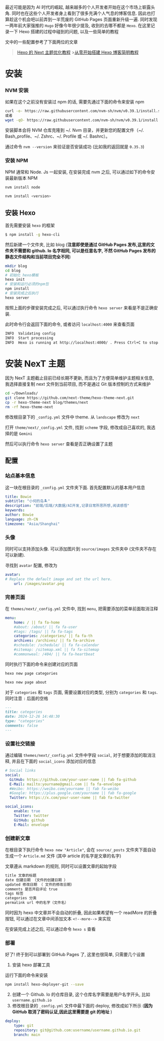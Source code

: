 最近可能是因为 AI 时代的崛起, 越来越多的个人开发者开始在这个市场上崭露头角. 同时也在这些个人开发者身上看到了很多充满个人气息的博客信息. 因此也打算趁这个机会吧以前弄到一半荒废的 GitHub Pages 页面重新升级一遍. 同时发现一两年前大家强推的 `Hugo` 好像今年很少提及, 收到的去哪不都是 `Hexo`. 在这里记录一下 Hexo 搭建的过程中碰到的问题, 以及一些简单的教程

文中的一些配置参考了下面两位的文章

> [Hexo 的 Next 主题优化教程](https://cloud.tencent.com/developer/article/2317861) >[从零开始搭建 Hexo 博客简明教程](https://www.philoli.com/building-a-blog-from-scratch/)

# 安装

### NVM 安装

如果在这个之前没有安装过 npm 的话, 需要先通过下面的命令来安装 npm

```bash
curl -o- https://raw.githubusercontent.com/nvm-sh/nvm/v0.39.1/install.sh | bash
或者
wget -qO- https://raw.githubusercontent.com/nvm-sh/nvm/v0.39.1/install.sh | bash
```

安装脚本会将 NVM 仓库克隆到 ~/. Nvm 目录，并更新您的配置文件（~/. Bash_profile、~/. Zshrc、~/. Profile 或 ~/. Bashrc）。

通过命令 `nvm --version` 来验证是否安装成功 (比如我的返回就是 `0.35.3`)

### 安装 NPM

NPM 通常和 Node. Js 一起安装, 在安装完成 nvm 之后, 可以通过如下的命令安装最新版本 NPM

```bash
nvm install node

nvm install <version>
```

## 安装 Hexo

首先需要安装 `hexo` 的框架

```bash
$ npm install -g hexo-cli
```

然后新建一个文件夹, 比如 blog (**注意即使是通过 GitHub Pages 发布,这里的文件夹不需要和 github. Io 名字相同, 可以是任意名字, 不然 GitHub Pages 发布的静态文件结构和当前项目完全不同**)

```bash
mkdir blog
cd blog
# 初始化 hexo模板
hexo init
# 安装和运行必须的npm包
npm install
# 安装完成之后执行
hexo server
```

按照上面的步骤安装完成之后, 可以通过执行命令 `hexo server` 来看是不是正确安装.

此时命令行会返回下面的命令, 或者访问 `localhost:4000` 来查看页面

```bash
INFO  Validating config
INFO  Start processing
INFO  Hexo is running at http://localhost:4000/ . Press Ctrl+C to stop.
```

# 安装 NexT 主题

因为 NexT 主题截止目前已经长期不更新, 而且为了方便简单维护主题相关信息, 我选择直接复制 next 文件到当前项目, 而不是通过 Git 版本控制的方式来维护

```bash
cd ~/Downloads/
git clone https://github.com/next-theme/hexo-theme-next.git
cp -r hexo-theme-next blog/themes/next
rm -rf hexo-theme-next
```

修改根目录下的 `_config.yml` 文件中 theme. 从 `landscape` 修改为 `next`

打开 `theme/next/_config.yml` 文件, 找到 `scheme` 字段, 修改成自己喜欢的, 我选择的是 `Gemini`

然后可以执行命令 `hexo server` 查看是否正确设置了主题

## 配置

### 站点基本信息

这一块在根目录的 `_config.yml` 文件夹下面. 首先配置默认的基本用户信息

```yaml
title: Bowie
subtitle: "小何的岛🏝️"
description: "前端/后端/大数据/AI开发,记录日常所思所想,阅读感悟"
keywords:
author: Bowie
language: zh-CN
timezone: "Asia/Shanghai"
```

### 头像

同时可以支持添加头像. 可以添加图片到 `source/images` 文件夹中 (文件夹不存在可以新建).

寻找到 `avatar` 配置, 修改为

```yaml
avatar:
# Replace the default image and set the url here.
	url: /images/avatar.png
```

### 完善页面

在 `themes/next/_config.yml` 文件中, 找到 `menu`, 把需要添加的菜单前面取消注释

```yaml
menu:
	home: / || fa fa-home
	#about: /about/ || fa fa-user
	#tags: /tags/ || fa fa-tags
	categories: /categories/ || fa fa-th
	archives: /archives/ || fa fa-archive
	#schedule: /schedule/ || fa fa-calendar
	#sitemap: /sitemap.xml || fa fa-sitemap
	#commonweal: /404/ || fa fa-heartbeat
```

同时执行下面的命令来创建对应的页面

```bash
hexo new page categories

hexo new page about
```

对于 `categories` 和 `tags` 页面, 需要设置对应的类型, 分别为 `categories` 和 `tags`. 同时注意 `:` 后面的空格

```markdown
---
title: categories
date: 2024-12-26 14:48:30
type: "categories"
comments: false
---
```

### 设置社交链接

通过编辑 `themes/next/_config.yml` 文件中字段 `social`, 对于想要添加的取消注释, 并且在下面的 `social_icons` 添加对应的信息

```yaml
# Social links
social:
  GitHub: https://github.com/your-user-name || fab fa-github
  E-Mail: mailto:yourname@gmail.com || fa fa-envelope
  #Weibo: https://weibo.com/yourname || fab fa-weibo
  #Google: https://plus.google.com/yourname || fab fa-google
  Twitter: https://x.com/your-user-name || fab fa-twitter

social_icons:
	enable: true
	Twitter: twitter
	GitHub: github
	E-Mail: envelope
```

### 创建新文章

在根目录下执行命令 `hexo new "Article"`, 会在 `source/_posts` 文件夹下面自动生成一个 `Article.md` 文件 (其中 article 的名字是文章的名字)

文章遵从 markdown 的规则, 同时可以设置文章的起始字段

```markdown
title 文章的标题
date 创建日期 （文件的创建日期 ）
updated 修改日期 （ 文件的修改日期）
comments 是否开启评论 true
tags 标签
categories 分类
permalink url 中的名字（文件名）
```

同时因为 hexo 中文章并不会自动的折叠, 因此如果希望有一个 readMore 的折叠按钮, 可以通过在文章中间添加文本 `<!--more-->` 来实现

在安装完成上述之后, 可以通过命令 `hexo s` 查看

### 部署

好了! 终于到可以部署到 GitHub Pages 了, 这里也很简单, 只需要几个设置

1. 安装 hexo 部署工具

运行下面的命令来安装

```bash
npm install hexo-deployer-git --save
```

2. 创建一个 Github. Io 的仓库目录, 这个仓库名字需要是用户名字开头, 比如 `username.github.io`
3. 修改根目录的 `_config.yml` 文件中最下面的 deploy, 修改成如下所示 (**因为 GitHub 取消了密码认证,因此这里需要是 git 的地址** )

```yaml
deploy:
	type: git
	repository: git@github.com:username/username.github.io.git
	branch: main
```
